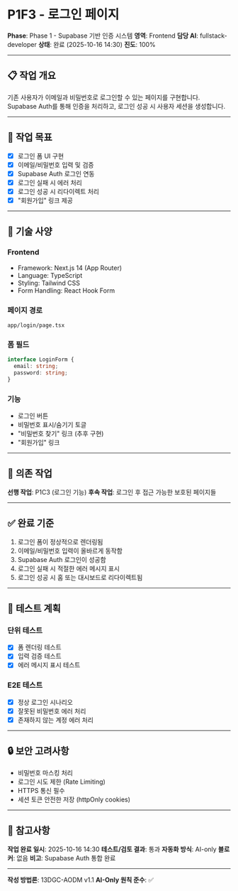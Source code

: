 # P1F3 - 로그인 페이지

**Phase**: Phase 1 - Supabase 기반 인증 시스템
**영역**: Frontend
**담당 AI**: fullstack-developer
**상태**: 완료 (2025-10-16 14:30)
**진도**: 100%

---

## 📋 작업 개요

기존 사용자가 이메일과 비밀번호로 로그인할 수 있는 페이지를 구현합니다. Supabase Auth를 통해 인증을 처리하고, 로그인 성공 시 사용자 세션을 생성합니다.

---

## 🎯 작업 목표

- [x] 로그인 폼 UI 구현
- [x] 이메일/비밀번호 입력 및 검증
- [x] Supabase Auth 로그인 연동
- [x] 로그인 실패 시 에러 처리
- [x] 로그인 성공 시 리다이렉트 처리
- [x] "회원가입" 링크 제공

---

## 📐 기술 사양

### Frontend
- Framework: Next.js 14 (App Router)
- Language: TypeScript
- Styling: Tailwind CSS
- Form Handling: React Hook Form

### 페이지 경로
```
app/login/page.tsx
```

### 폼 필드
```typescript
interface LoginForm {
  email: string;
  password: string;
}
```

### 기능
- 로그인 버튼
- 비밀번호 표시/숨기기 토글
- "비밀번호 찾기" 링크 (추후 구현)
- "회원가입" 링크

---

## 🔗 의존 작업

**선행 작업**: P1C3 (로그인 기능)
**후속 작업**: 로그인 후 접근 가능한 보호된 페이지들

---

## ✅ 완료 기준

1. 로그인 폼이 정상적으로 렌더링됨
2. 이메일/비밀번호 입력이 올바르게 동작함
3. Supabase Auth 로그인이 성공함
4. 로그인 실패 시 적절한 에러 메시지 표시
5. 로그인 성공 시 홈 또는 대시보드로 리다이렉트됨

---

## 📝 테스트 계획

### 단위 테스트
- [x] 폼 렌더링 테스트
- [x] 입력 검증 테스트
- [x] 에러 메시지 표시 테스트

### E2E 테스트
- [x] 정상 로그인 시나리오
- [x] 잘못된 비밀번호 에러 처리
- [x] 존재하지 않는 계정 에러 처리

---

## 🔒 보안 고려사항

- 비밀번호 마스킹 처리
- 로그인 시도 제한 (Rate Limiting)
- HTTPS 통신 필수
- 세션 토큰 안전한 저장 (httpOnly cookies)

---

## 📌 참고사항

**작업 완료 일시**: 2025-10-16 14:30
**테스트/검토 결과**: 통과
**자동화 방식**: AI-only
**블로커**: 없음
**비고**: Supabase Auth 통합 완료

---

**작성 방법론**: 13DGC-AODM v1.1
**AI-Only 원칙 준수**: ✅
